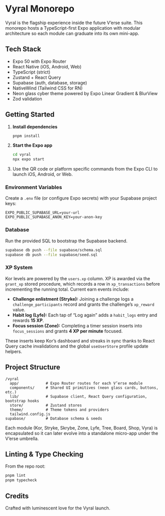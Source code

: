 # Vyral Monorepo

Vyral is the flagship experience inside the future V’erse suite. This monorepo hosts a TypeScript-first Expo application with modular architecture so each module can graduate into its own mini-app.

## Tech Stack
- Expo 50 with Expo Router
- React Native (iOS, Android, Web)
- TypeScript (strict)
- Zustand + React Query
- Supabase (auth, database, storage)
- NativeWind (Tailwind CSS for RN)
- Neon glass cyber theme powered by Expo Linear Gradient & BlurView
- Zod validation

## Getting Started

1. **Install dependencies**
   ```bash
   pnpm install
   ```
2. **Start the Expo app**
   ```bash
   cd vyral
   npx expo start
   ```
3. Use the QR code or platform specific commands from the Expo CLI to launch iOS, Android, or Web.

### Environment Variables

Create a `.env` file (or configure Expo secrets) with your Supabase project keys:

```
EXPO_PUBLIC_SUPABASE_URL=your-url
EXPO_PUBLIC_SUPABASE_ANON_KEY=your-anon-key
```

### Database

Run the provided SQL to bootstrap the Supabase backend.

```bash
supabase db push --file supabase/schema.sql
supabase db push --file supabase/seed.sql
```

### XP System

Kor levels are powered by the `users.xp` column. XP is awarded via the `grant_xp` stored procedure, which records a row in
`xp_transactions` before incrementing the running total. Current earn events include:

- **Challenge enlistment (Stryke):** Joining a challenge logs a `challenge_participants` record and grants the challenge’s
  `xp_reward` value.
- **Habit log (Lyfe):** Each tap of “Log again” adds a `habit_logs` entry and rewards **15 XP**.
- **Focus session (Zone):** Completing a timer session inserts into `focus_sessions` and grants **4 XP per minute** focused.

These inserts keep Kor’s dashboard and streaks in sync thanks to React Query cache invalidations and the global
`useUserStore` profile update helpers.

## Project Structure

```
/vyral
  app/            # Expo Router routes for each V’erse module
  components/     # Shared UI primitives (neon glass cards, buttons, etc.)
  lib/            # Supabase client, React Query configuration, bootstrap hooks
  store/          # Zustand stores
  theme/          # Theme tokens and providers
  tailwind.config.js
supabase/         # Database schema & seeds
```

Each module (Kor, Stryke, Skrybe, Zone, Lyfe, Tree, Board, Shop, Vyra) is encapsulated so it can later evolve into a standalone micro-app under the V’erse umbrella.

## Linting & Type Checking

From the repo root:

```bash
pnpm lint
pnpm typecheck
```

## Credits

Crafted with luminescent love for the Vyral launch.
